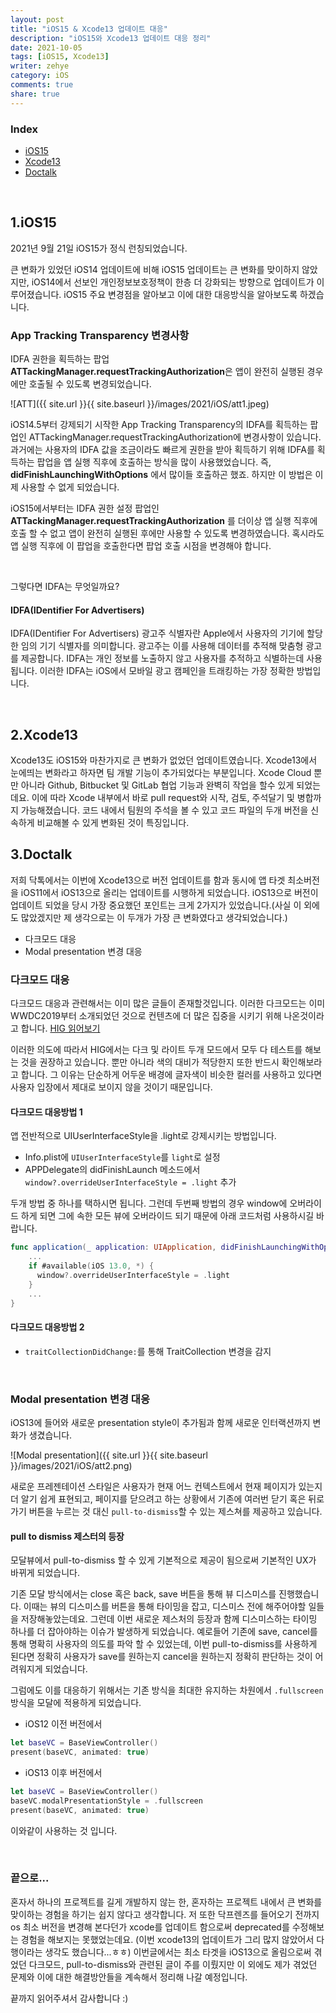 ```yaml
---
layout: post
title: "iOS15 & Xcode13 업데이트 대응"
description: "iOS15와 Xcode13 업데이트 대응 정리"
date: 2021-10-05
tags: [iOS15, Xcode13]
writer: zehye
category: iOS
comments: true
share: true
---
```


### Index

- [iOS15](#1iOS15)
- [Xcode13](#2Xcode13)
- [Doctalk](#3Doctalk)



<br/>


## 1.iOS15

2021년 9월 21일 iOS15가 정식 런칭되었습니다.

큰 변화가 있었던 iOS14 업데이트에 비해 iOS15 업데이트는 큰 변화를 맞이하지 않았지만, iOS14에서 선보인 개인정보보호정책이 한층 더 강화되는 방향으로 업데이트가 이루어졌습니다. iOS15 주요 변경점을 알아보고 이에 대한 대응방식을 알아보도록 하겠습니다.



### App Tracking Transparency 변경사항

IDFA 권한을 획득하는 팝업 **ATTackingManager.requestTrackingAuthorization**은 앱이 완전히 실행된 경우에만 호출될 수 있도록 변경되었습니다.

![ATT]({{ site.url }}{{ site.baseurl }}/images/2021/iOS/att1.jpeg)

iOS14.5부터 강제되기 시작한 App Tracking Transparency의 IDFA를 획득하는 팝업인 ATTackingManager.requestTrackingAuthorization에 변경사항이 있습니다. 과거에는 사용자의 IDFA 값을 조금이라도 빠르게 권한을 받아 획득하기 위해 IDFA를 획득하는 팝업을 앱 실행 직후에 호출하는 방식을 많이 사용했었습니다. 즉, **didFinishLaunchingWithOptions** 에서 많이들 호출하곤 했죠. 하지만 이 방법은 이제 사용할 수 없게 되었습니다.

iOS15에서부터는 IDFA 권한 설정 팝업인 **ATTackingManager.requestTrackingAuthorization** 를 더이상 앱 실행 직후에 호출 할 수 없고 앱이 완전히 실행된 후에만 사용할 수 있도록 변경하였습니다. 혹시라도 앱 실행 직후에 이 팝업을 호출한다면 팝업 호출 시점을 변경해야 합니다.


<br/>

그렇다면 IDFA는 무엇일까요?


#### IDFA(IDentifier For Advertisers)

IDFA(IDentifier For Advertisers) 광고주 식별자란 Apple에서 사용자의 기기에 할당한 임의 기기 식별자를 의미합니다. 광고주는 이를 사용해 데이터를 추적해 맞춤형 광고를 제공합니다. IDFA는 개인 정보를 노출하지 않고 사용자를 추적하고 식별하는데 사용됩니다. 이러한 IDFA는 iOS에서 모바일 광고 캠페인을 트래킹하는 가장 정확한 방법입니다.


<br/>

## 2.Xcode13

Xcode13도 iOS15와 마찬가지로 큰 변화가 없었던 업데이트였습니다. Xcode13에서 눈에띄는 변화라고 하자면 팀 개발 기능이 추가되었다는 부분입니다. Xcode Cloud 뿐만 아니라 Github, Bitbucket 및 GitLab 협업 기능과 완벽히 작업을 할수 있게 되었는데요. 이에 따라 Xcode 내부에서 바로 pull request와 시작, 검토, 주석달기 및 병합까지 가능해졌습니다. 코드 내에서 팀원의 주석을 볼 수 있고 코드 파일의 두개 버전을 신속하게 비교해볼 수 있게 변화된 것이 특징입니다.



## 3.Doctalk

저희 닥톡에서는 이번에 Xcode13으로 버전 업데이트를 함과 동시에 앱 타겟 최소버전을 iOS11에서 iOS13으로 올리는 업데이트를 시행하게 되었습니다. iOS13으로 버전이 업데이트 되었을 당시 가장 중요했던 포인트는 크게 2가지가 있었습니다.(사실 이 외에도 많았겠지만 제 생각으로는 이 두개가 가장 큰 변화였다고 생각되었습니다.)

- 다크모드 대응
- Modal presentation 변경 대응


### 다크모드 대응

다크모드 대응과 관련해서는 이미 많은 글들이 존재할것입니다. 이러한 다크모드는 이미 WWDC2019부터 소개되었던 것으로 컨텐츠에 더 많은 집중을 시키기 위해 나온것이라고 합니다. [HIG 읽어보기](https://developer.apple.com/design/human-interface-guidelines/ios/visual-design/dark-mode/)

이러한 의도에 따라서 HIG에서는 다크 및 라이트 두개 모드에서 모두 다 테스트를 해보는 것을 권장하고 있습니다. 뿐만 아니라 색의 대비가 적당한지 또한 반드시 확인해보라고 합니다. 그 이유는 단순하게 어두운 배경에 글자색이 비슷한 컬러를 사용하고 있다면 사용자 입장에서 제대로 보이지 않을 것이기 때문입니다.


#### 다크모드 대응방법 1

앱 전반적으로 UIUserInterfaceStyle을 .light로 강제시키는 방법입니다.

- Info.plist에 `UIUserInterfaceStyle`를 `light`로 설정
- APPDelegate의 didFinishLaunch 메소드에서 `window?.overrideUserInterfaceStyle = .light` 추가

두개 방법 중 하나를 택하시면 됩니다. 그런데 두번째 방법의 경우 window에 오버라이드 하게 되면 그에 속한 모든 뷰에 오버라이드 되기 때문에 아래 코드처럼 사용하시길 바랍니다.

```swift
func application(_ application: UIApplication, didFinishLaunchingWithOptions  launchOptions: [UIApplication.LaunchOptionsKey: Any]?) -> Bool {
    ...
    if #available(iOS 13.0, *) {
      window?.overrideUserInterfaceStyle = .light
    }
    ...
}
```

#### 다크모드 대응방법 2

- `traitCollectionDidChange:`를 통해 TraitCollection 변경을 감지


<br/>



### Modal presentation 변경 대응

iOS13에 들어와 새로운 presentation style이 추가됨과 함께 새로운 인터랙션까지 변화가 생겼습니다.

![Modal presentation]({{ site.url }}{{ site.baseurl }}/images/2021/iOS/att2.png)

새로운 프레젠테이션 스타일은 사용자가 현재 어느 컨텍스트에서 현재 페이지가 있는지 더 알기 쉽게 표현되고, 페이지를 닫으려고 하는 상황에서 기존에 여러번 닫기 혹은 뒤로가기 버튼을 누르는 것 대신 `pull-to-dismiss`할 수 있는 제스쳐를 제공하고 있습니다.


#### pull to dismiss 제스터의 등장

모달뷰에서 pull-to-dismiss 할 수 있게 기본적으로 제공이 됨으로써 기본적인 UX가 바뀌게 되었습니다.

기존 모달 방식에서는 close 혹은 back, save 버튼을 통해 뷰 디스미스를 진행했습니다. 이때는 뷰의 디스미스를 버튼을 통해 타이밍을 잡고, 디스미스 전에 해주어야할 일들을 저장해놓았는데요. 그런데 이번 새로운 제스처의 등장과 함께 디스미스하는 타이밍 하나를 더 잡아야하는 이슈가 발생하게 되었습니다. 예로들어 기존에 save, cancel를 통해 명확히 사용자의 의도를 파악 할 수 있었는데, 이번 pull-to-dismiss를 사용하게 된다면 정확히 사용자가 save를 원하는지 cancel을 원하는지 정확히 판단하는 것이 어려워지게 되었습니다.

그럼에도 이를 대응하기 위해서는 기존 방식을 최대한 유지하는 차원에서 `.fullscreen` 방식을 모달에 적용하게 되었습니다.

- iOS12 이전 버전에서

```swift
let baseVC = BaseViewController()
present(baseVC, animated: true)
```

- iOS13 이후 버전에서

```swift
let baseVC = BaseViewController()
baseVC.modalPresentationStyle = .fullscreen
present(baseVC, animated: true)
```

이와같이 사용하는 것 입니다.


<br/>



### 끝으로...

혼자서 하나의 프로젝트를 길게 개발하지 않는 한, 혼자하는 프로젝트 내에서 큰 변화를 맞이하는 경험을 하기는 쉽지 않다고 생각합니다. 저 또한 닥프렌즈를 들어오기 전까지 os 최소 버전을 변경해 본다던가 xcode를 업데이트 함으로써 deprecated를 수정해보는 경험을 해보지는 못했었는데요. (이번 xcode13의 업데이트가 그리 많지 않았어서 다행이라는 생각도 했습니다...ㅎㅎ) 이번글에서는 최소 타겟을 iOS13으로 올림으로써 겪었던 다크모드, pull-to-dismiss와 관련된 글이 주를 이뤘지만 이 외에도 제가 겪었던 문제와 이에 대한 해결방안들을 계속해서 정리해 나갈 예정입니다.


끝까지 읽어주셔서 감사합니다 :)
